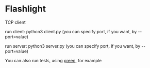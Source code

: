 # Flashlight
TCP client

run client: python3 client.py (you can specify port, if you want, by --port=value)

run server: python3 server.py (you can specify port, if you want, by --port=value)

You can also run tests, using [green](https://github.com/CleanCut/green), for example
